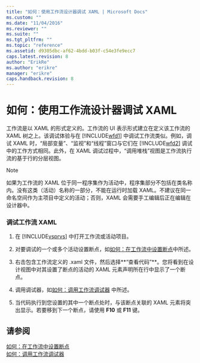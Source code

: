 ```yaml
---
title: "如何：使用工作流设计器调试 XAML | Microsoft Docs"
ms.custom: ""
ms.date: "11/04/2016"
ms.reviewer: ""
ms.suite: ""
ms.tgt_pltfrm: ""
ms.topic: "reference"
ms.assetid: d9305dbc-af62-4bdd-b03f-c54e3fe9ecc7
caps.latest.revision: 8
author: "ErikRe"
ms.author: "erikre"
manager: "erikre"
caps.handback.revision: 8
---
```

# 如何：使用工作流设计器调试 XAML
工作流是以 XAML 的形式定义的。工作流的 UI 表示形式建立在定义该工作流的 XAML 树之上。该调试体验与在 [!INCLUDE[wfd1](../workflow-designer/includes/wfd1_md.md)] 中调试工作流类似。例如，调试 XAML 时，“局部变量”、“监视”和“线程”窗口与它们在 [!INCLUDE[wfd2](../workflow-designer/includes/wfd2_md.md)] 调试中的工作方式相同。此外，在 XAML 调试过程中，“调用堆栈”视图是工作流执行流的基于行的分层视图。  
  
> [!NOTE]
>  如果为工作流的 XAML 位于同一程序集作为活动中，程序集部分不包括在类名称内。没有这类（活动）名称的一部分，不能在运行时加载 XAML。不建议在同一命名空间作为主项目中定义的活动；否则，XAML 会需要手工编辑后正在编辑在设计器中。  
  
### 调试工作流 XAML  
  
1.  在 [!INCLUDE[vsprvs](../code-quality/includes/vsprvs_md.md)] 中打开工作流或活动项目。  
  
2.  对要调试的一个或多个活动设置断点，如[如何：在工作流中设置断点](../Topic/How%20to:%20Set%20Breakpoints%20in%20Workflows.md)中所述。  
  
3.  右击包含工作流定义的 .xaml 文件，然后选择**“查看代码”**。您将看到在设计视图中对其设置了断点的活动的 XAML 元素声明所在行中显示了一个断点。  
  
4.  调用调试器，如[如何：调用工作流调试器](../workflow-designer/how-to-invoke-the-workflow-debugger.md) 中所述。  
  
5.  当代码执行到您设置的其中一个断点处时，与该断点关联的 XAML 元素将突出显示。若要移到下一个断点，请使用 **F10** 或 **F11** 键。  
  
## 请参阅  
 [如何：在工作流中设置断点](../Topic/How%20to:%20Set%20Breakpoints%20in%20Workflows.md)   
 [如何：调用工作流调试器](../workflow-designer/how-to-invoke-the-workflow-debugger.md)